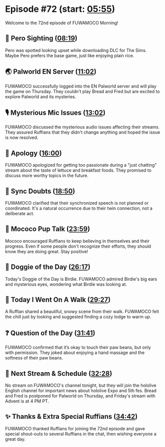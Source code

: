 # Episode #72 (start: [05:55](https://youtu.be/fTaj_UzI3rs?t=05m55s))

Welcome to the 72nd episode of FUWAMOCO Morning!

## 👀 Pero Sighting ([08:19](https://youtu.be/fTaj_UzI3rs?t=08m19s))

Pero was spotted looking upset while downloading DLC for The Sims. Maybe Pero prefers the base game, just like enjoying plain rice.

## 🌏 Palworld EN Server ([11:02](https://youtu.be/fTaj_UzI3rs?t=11m02s))

FUWAMOCO successfully logged into the EN Palworld server and will play the game on Thursday. They couldn't play Bread and Fred but are excited to explore Palworld and its mysteries.

## 🎙️ Mysterious Mic Issues ([13:02](https://youtu.be/fTaj_UzI3rs?t=13m02s))

FUWAMOCO discussed the mysterious audio issues affecting their streams. They assured Ruffians that they didn't change anything and hoped the issue is now resolved.

## 🙇 Apology ([16:00](https://youtu.be/fTaj_UzI3rs?t=16m00s))

FUWAMOCO apologized for getting too passionate during a "just chatting" stream about the taste of lettuce and breakfast foods. They promised to discuss more worthy topics in the future.

## 🔄 Sync Doubts ([18:50](https://youtu.be/fTaj_UzI3rs?t=18m50s))

FUWAMOCO clarified that their synchronized speech is not planned or coordinated. It's a natural occurrence due to their twin connection, not a deliberate act.

## 📣 Mococo Pup Talk ([23:59](https://youtu.be/fTaj_UzI3rs?t=23m59s))

Mococo encouraged Ruffians to keep believing in themselves and their progress. Even if some people don't recognize their efforts, they should know they are doing great. Stay positive!

## 🐶 Doggie of the Day ([26:17](https://youtu.be/fTaj_UzI3rs?t=26m17s))

Today's Doggie of the Day is Birdie. FUWAMOCO admired Birdie's big ears and mysterious eyes, wondering what Birdie was looking at.

## 🚶 Today I Went On A Walk ([29:27](https://youtu.be/fTaj_UzI3rs?t=29m27s))

A Ruffian shared a beautiful, snowy scene from their walk. FUWAMOCO felt the chill just by looking and suggested finding a cozy lodge to warm up.

## ❓ Question of the Day ([31:41](https://youtu.be/fTaj_UzI3rs?t=31m41s))

FUWAMOCO confirmed that it’s okay to touch their paw beans, but only with permission. They joked about enjoying a hand massage and the softness of their paw beans.

## 📅 Next Stream & Schedule ([32:28](https://youtu.be/fTaj_UzI3rs?t=32m28s))

No stream on FUWAMOCO's channel tonight, but they will join the hololive English channel for important news about hololive Expo and 5th fes. Bread and Fred is postponed for Palworld on Thursday, and Friday's stream with Advent is at 4 PM PT.

## ✨ Thanks & Extra Special Ruffians ([34:42](https://youtu.be/fTaj_UzI3rs?t=34m42s))

FUWAMOCO thanked Ruffians for joining the 72nd episode and gave special shout-outs to several Ruffians in the chat, then wishing everyone a great day.

